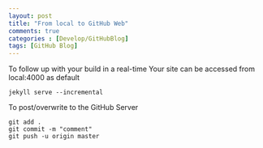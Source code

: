 ```yaml
---
layout: post
title: "From local to GitHub Web"
comments: true
categories : [Develop/GitHubBlog]
tags: [GitHub Blog]
---
```


To follow up with your build in a real-time
Your site can be accessed from local:4000 as default
```
jekyll serve --incremental
```

To post/overwrite to the GitHub Server
```
git add .
git commit -m "comment"
git push -u origin master
```
